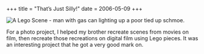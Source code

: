 +++
title = "That’s Just Silly!"
date = 2006-05-09
+++

![A Lego Scene - man with gas can lighting up a poor tied up schmoe.](http://www.aphoenix.ca/photoblog/photos/ThatsJustSilly.jpg)

For a photo project, I helped my brother recreate scenes from movies on film, then recreate those recreations on digital film using Lego pieces. It was an interesting project that he got a very good mark on.
